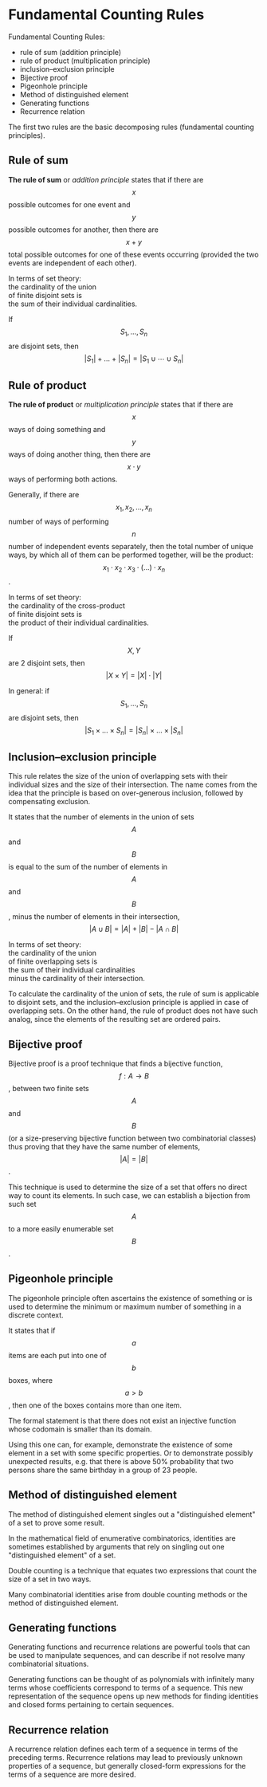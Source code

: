 # Fundamental Counting Rules

Fundamental Counting Rules:
- rule of sum (addition principle)
- rule of product (multiplication principle)
- inclusion–exclusion principle
- Bijective proof
- Pigeonhole principle
- Method of distinguished element
- Generating functions
- Recurrence relation


The first two rules are the basic decomposing rules (fundamental counting principles).


## Rule of sum
**The rule of sum** or *addition principle* states that if there are $$x$$ possible outcomes for one event and $$y$$ possible outcomes for another, then there are $$x + y$$ total possible outcomes for one of these events occurring (provided the two events are independent of each other).

In terms of set theory:    
the cardinality of the union    
of finite disjoint sets is   
the sum of their individual cardinalities.


If $$S_1,\dots , S_n$$ are disjoint sets, then $$|S_1| + \dots +|S_n| = |S_1\cup \cdots \cup S_n|$$


## Rule of product
**The rule of product** or *multiplication principle* states that if there are $$x$$ ways of doing something and $$y$$ ways of doing another thing, then there are $$x \cdot y$$ ways of performing both actions.

Generally, if there are $$x_1, x_2, \dots , x_n$$ number of ways of performing $$n$$ number of independent events separately, then the total number of unique ways, by which all of them can be performed together, will be the product: $$x_1 \cdot x_2 \cdot x_3 \cdot (\dots ) \cdot x_n$$.

In terms of set theory:    
the cardinality of the cross-product     
of finite disjoint sets is   
the product of their individual cardinalities.

If $$X, Y$$ are 2 disjoint sets, then $$|X \times Y| = |X| \cdot |Y|$$

In general: if $$S_1,\dots , S_n$$ are disjoint sets, then $$|S_1 \times \dots \times S_n| = |S_n| \times \dots \times |S_n|$$



## Inclusion–exclusion principle
This rule relates the size of the union of overlapping sets with their individual sizes and the size of their intersection. The name comes from the idea that the principle is based on over-generous inclusion, followed by compensating exclusion.

It states that the number of elements in the union of sets $$A$$ and $$B$$ is equal to the sum of the number of elements in $$A$$ and $$B$$, minus the number of elements in their intersection, $$|A \cup B| = |A| + |B| - |A\cap B|$$

In terms of set theory:    
the cardinality of the union    
of finite overlapping sets is   
the sum of their individual cardinalities    
minus the cardinality of their intersection.

To calculate the cardinality of the union of sets, the rule of sum is applicable to disjoint sets, and the inclusion–exclusion principle is applied in case of overlapping sets. On the other hand, the rule of product does not have such analog, since the elements of the resulting set are ordered pairs.


## Bijective proof
Bijective proof is a proof technique that finds a bijective function, $$f: A \to B$$, between two finite sets $$A$$ and $$B$$ (or a size-preserving bijective function between two combinatorial classes) thus proving that they have the same number of elements, $$|A| = |B|$$.

This technique is used to determine the size of a set that offers no direct way to count its elements. In such case, we can establish a bijection from such set $$A$$ to a more easily enumerable set $$B$$.


## Pigeonhole principle
The pigeonhole principle often ascertains the existence of something or is used to determine the minimum or maximum number of something in a discrete context. 

It states that if $$a$$ items are each put into one of $$b$$ boxes, where $$a \gt b$$, then one of the boxes contains more than one item.

The formal statement is that there does not exist an injective function whose codomain is smaller than its domain.

Using this one can, for example, demonstrate the existence of some element in a set with some specific properties. Or to demonstrate possibly unexpected results, e.g. that there is above 50% probability that two persons share the same birthday in a group of 23 people.


## Method of distinguished element
The method of distinguished element singles out a "distinguished element" of a set to prove some result.

In the mathematical field of enumerative combinatorics, identities are sometimes established by arguments that rely on singling out one "distinguished element" of a set.

Double counting is a technique that equates two expressions that count the size of a set in two ways.

Many combinatorial identities arise from double counting methods or the method of distinguished element. 


## Generating functions
Generating functions and recurrence relations are powerful tools that can be used to manipulate sequences, and can describe if not resolve many combinatorial situations.

Generating functions can be thought of as polynomials with infinitely many terms whose coefficients correspond to terms of a sequence. This new representation of the sequence opens up new methods for finding identities and closed forms pertaining to certain sequences. 


## Recurrence relation
A recurrence relation defines each term of a sequence in terms of the preceding terms. Recurrence relations may lead to previously unknown properties of a sequence, but generally closed-form expressions for the terms of a sequence are more desired.
